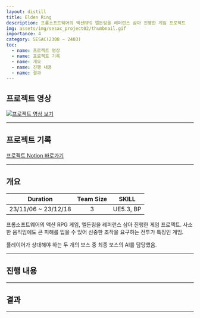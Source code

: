 ```yaml
---
layout: distill
title: Elden Ring
description: 프롬소프트웨어의 액션RPG 엘든링을 레퍼런스 삼아 진행한 게임 프로젝트
img: assets/img/sesac_project02/thumbnail.gif
importance: 4
category: SESAC(2308 ~ 2403)
toc:
  - name: 프로젝트 영상
  - name: 프로젝트 기록
  - name: 개요
  - name: 진행 내용
  - name: 결과
---
```


## 프로젝트 영상

[![프로젝트 영상 보기](https://img.youtube.com/vi/vwTZQs57Ioo/0.jpg)](https://youtu.be/vwTZQs57Ioo "프로젝트 영상 - 클릭하여 시청")

---

## 프로젝트 기록

<a href="https://www.notion.so/2-7fb620e4df97455f96dd6834f155dff0?pvs=4" target="_blank">프로젝트 Notion 바로가기</a>

---

## 개요

|       Duration       |      Team Size     |      SKILL      |
| :------------------: | :----------------: | :-------------: |
| 23/11/06 ~ 23/12/18  |         3          |    UE5.3, BP    |

프롬소프트웨어의 액션 RPG 게임, 엘든링을 레퍼런스 삼아 진행한 게임 프로젝트.
사소한 움직임에도 큰 피해를 입을 수 있어 신중한 조작을 요구하는 전투가 특징인 게임.

플레이어가 상대해야 하는 두 개의 보스 중 최종 보스의 AI를 담당했음.

---

## 진행 내용



---

## 결과



---
